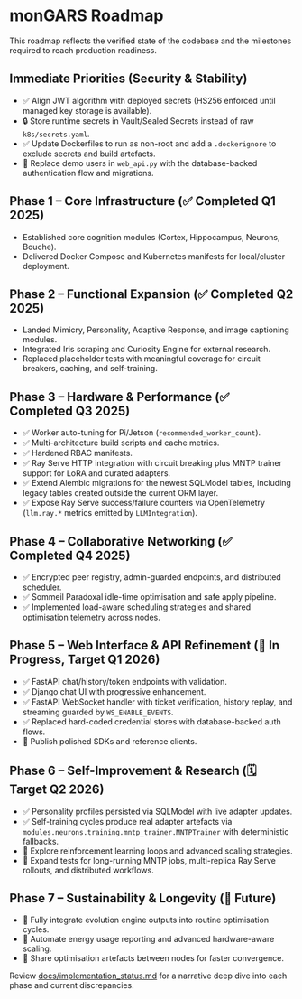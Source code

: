 # monGARS Roadmap

This roadmap reflects the verified state of the codebase and the milestones
required to reach production readiness.

## Immediate Priorities (Security & Stability)

- ✅ Align JWT algorithm with deployed secrets (HS256 enforced until managed key storage is available).
- 🔒 Store runtime secrets in Vault/Sealed Secrets instead of raw `k8s/secrets.yaml`.
- ✅ Update Dockerfiles to run as non-root and add a `.dockerignore` to exclude
  secrets and build artefacts.
- 👤 Replace demo users in `web_api.py` with the database-backed authentication
  flow and migrations.

## Phase 1 – Core Infrastructure (✅ Completed Q1 2025)

- Established core cognition modules (Cortex, Hippocampus, Neurons, Bouche).
- Delivered Docker Compose and Kubernetes manifests for local/cluster deployment.

## Phase 2 – Functional Expansion (✅ Completed Q2 2025)

- Landed Mimicry, Personality, Adaptive Response, and image captioning modules.
- Integrated Iris scraping and Curiosity Engine for external research.
- Replaced placeholder tests with meaningful coverage for circuit breakers,
  caching, and self-training.

## Phase 3 – Hardware & Performance (✅ Completed Q3 2025)

- ✅ Worker auto-tuning for Pi/Jetson (`recommended_worker_count`).
- ✅ Multi-architecture build scripts and cache metrics.
- ✅ Hardened RBAC manifests.
- ✅ Ray Serve HTTP integration with circuit breaking plus MNTP trainer support
  for LoRA and curated adapters.
- ✅ Extend Alembic migrations for the newest SQLModel tables, including legacy
  tables created outside the current ORM layer.
- ✅ Expose Ray Serve success/failure counters via OpenTelemetry (`llm.ray.*`
  metrics emitted by `LLMIntegration`).

## Phase 4 – Collaborative Networking (✅ Completed Q4 2025)

- ✅ Encrypted peer registry, admin-guarded endpoints, and distributed scheduler.
- ✅ Sommeil Paradoxal idle-time optimisation and safe apply pipeline.
- ✅ Implemented load-aware scheduling strategies and shared optimisation telemetry
  across nodes.

## Phase 5 – Web Interface & API Refinement (🔄 In Progress, Target Q1 2026)

- ✅ FastAPI chat/history/token endpoints with validation.
- ✅ Django chat UI with progressive enhancement.
- ✅ FastAPI WebSocket handler with ticket verification, history replay, and
  streaming guarded by `WS_ENABLE_EVENTS`.
- ✅ Replaced hard-coded credential stores with database-backed auth flows.
- 🚧 Publish polished SDKs and reference clients.

## Phase 6 – Self-Improvement & Research (🗓 Target Q2 2026)

- ✅ Personality profiles persisted via SQLModel with live adapter updates.
- ✅ Self-training cycles produce real adapter artefacts via
  `modules.neurons.training.mntp_trainer.MNTPTrainer` with deterministic fallbacks.
- 🚧 Explore reinforcement learning loops and advanced scaling strategies.
- 🔄 Expand tests for long-running MNTP jobs, multi-replica Ray Serve rollouts,
  and distributed workflows.

## Phase 7 – Sustainability & Longevity (🌱 Future)

- 🚧 Fully integrate evolution engine outputs into routine optimisation cycles.
- 🚧 Automate energy usage reporting and advanced hardware-aware scaling.
- 🚧 Share optimisation artefacts between nodes for faster convergence.

Review [docs/implementation_status.md](docs/implementation_status.md) for a
narrative deep dive into each phase and current discrepancies.

